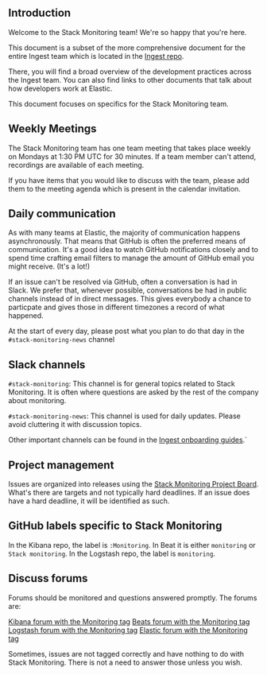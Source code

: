 ## Introduction

Welcome to the Stack Monitoring team! We're so happy that you're here.

This document is a subset of the more comprehensive document for the entire Ingest team
which is located in the [Ingest repo](https://github.com/elastic/ingest-dev/blob/master/onboarding.md).

There, you will find a broad overview of the development practices across the Ingest team. You can
also find links to other documents that talk about how developers work at Elastic.

This document focuses on specifics for the Stack Monitoring team.

## Weekly Meetings

The Stack Monitoring team has one team meeting that takes place weekly on Mondays at 1:30 PM UTC for
30 minutes. If a team member can't attend, recordings are available of each meeting.

If you have items that you would like to discuss with the team, please add them to the meeting agenda
which is present in the calendar invitation.

## Daily communication

As with many teams at Elastic, the majority of communication happens asynchronously. That means that
GitHub is often the preferred means of communication. It's a good idea to watch GitHub notifications
closely and to spend time crafting email filters to manage the amount of GitHub email you might
receive. (It's a lot!)

If an issue can't be resolved via GitHub, often a conversation is had in Slack. We prefer that,
whenever possible, conversations be had in public channels instead of in direct messages. This gives
everybody a chance to particpate and gives those in different timezones a record of what happened.

At the start of every day, please post what you plan to do that day in the `#stack-monitoring-news`
channel

## Slack channels

`#stack-monitoring`: This channel is for general topics related to Stack Monitoring. It is often
where questions are asked by the rest of the company about monitoring.

`#stack-monitoring-news`: This channel is used for daily updates. Please avoid cluttering it
with discussion topics.

Other important channels can be found in the [Ingest onboarding guides](https://github.com/elastic/ingest-dev/tree/master/onboarding).`

## Project management

Issues are organized into releases using the [Stack Monitoring Project Board](https://github.com/orgs/elastic/projects/74).
What's there are targets and not typically hard deadlines. If an issue does have a hard deadline, it will be identified as such.

## GitHub labels specific to Stack Monitoring

In the Kibana repo, the label is `:Monitoring`. In Beat it is either `monitoring` or `Stack monitoring`.
In the Logstash repo, the label is `monitoring`.

## Discuss forums

Forums should be monitored and questions answered promptly. The forums are:

[Kibana forum with the Monitoring tag](https://discuss.elastic.co/tags/c/kibana/monitoring)
[Beats forum with the Monitoring tag](https://discuss.elastic.co/tags/c/beats/monitoring)
[Logstash forum with the Monitoring tag](https://discuss.elastic.co/tags/c/logstash/monitoring)
[Elastic forum with the Monitoring tag](https://discuss.elastic.co/tags/c/elasticsearch/monitoring)

Sometimes, issues are not tagged correctly and have nothing to do with Stack Monitoring. There is
not a need to answer those unless you wish.


